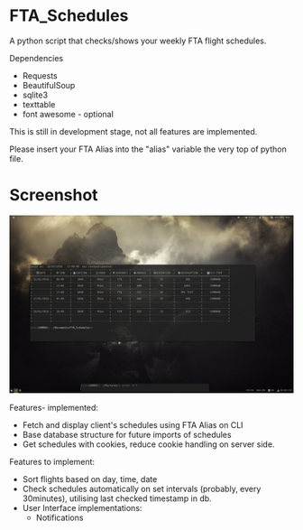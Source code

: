 # FTA_Schedules
A python script that checks/shows your weekly FTA flight schedules. 

Dependencies
- Requests
- BeautifulSoup
- sqlite3
- texttable
- font awesome - optional


This is still in development stage, not all features are implemented.

Please insert your FTA Alias into the "alias" variable the very top of python file. 

# Screenshot
![Screenshot1 tag](https://github.com/KHZ-INTL/FTA_Schedules/blob/master/flyfta.png)

Features- implemented:
 - Fetch and display client's schedules using FTA Alias on CLI
 - Base database structure for future imports of schedules
 - Get schedules with cookies, reduce cookie handling on server side.

Features to implement:
 - Sort flights based on day, time, date
 - Check schedules automatically on set intervals (probably, every 30minutes), utilising last checked timestamp in db.
 - User Interface implementations: 
   - Notifications

 
